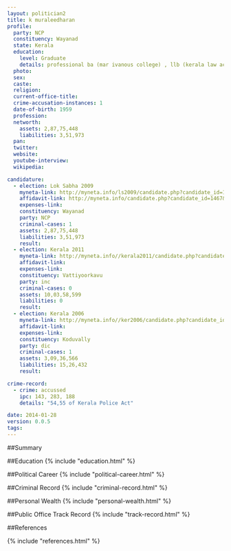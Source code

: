 ```yaml
---
layout: politician2
title: k muraleedharan
profile: 
  party: NCP
  constituency: Wayanad
  state: Kerala
  education: 
    level: Graduate
    details: professional ba (mar ivanous college) , llb (kerala law academy , law college)
  photo: 
  sex: 
  caste: 
  religion: 
  current-office-title: 
  crime-accusation-instances: 1
  date-of-birth: 1959
  profession: 
  networth: 
    assets: 2,87,75,448
    liabilities: 3,51,973
  pan: 
  twitter: 
  website: 
  youtube-interview: 
  wikipedia: 

candidature: 
  - election: Lok Sabha 2009
    myneta-link: http://myneta.info/ls2009/candidate.php?candidate_id=1467
    affidavit-link: http://myneta.info/candidate.php?candidate_id=1467&scan=original
    expenses-link: 
    constituency: Wayanad 
    party: NCP
    criminal-cases: 1
    assets: 2,87,75,448
    liabilities: 3,51,973
    result:  
  - election: Kerala 2011
    myneta-link: http://myneta.info//kerala2011/candidate.php?candidate_id=346
    affidavit-link: 
    expenses-link: 
    constituency: Vattiyoorkavu 
    party: inc
    criminal-cases: 0
    assets: 10,03,58,599
    liabilities: 0
    result:  
  - election: Kerala 2006
    myneta-link: http://myneta.info//ker2006/candidate.php?candidate_id=44
    affidavit-link: 
    expenses-link: 
    constituency: Koduvally 
    party: dic
    criminal-cases: 1
    assets: 3,09,36,566
    liabilities: 15,26,432
    result:  

crime-record: 
  - crime: accussed
    ipc: 143, 283, 188
    details: "54,55 of Kerala Police Act" 

date: 2014-01-28
version: 0.0.5
tags: 
---
```

##Summary


##Education
{% include "education.html" %}


##Political Career
{% include "political-career.html" %}


##Criminal Record
{% include "criminal-record.html" %}


##Personal Wealth
{% include "personal-wealth.html" %}


##Public Office Track Record
{% include "track-record.html" %}


##References


{% include "references.html" %}